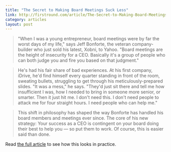 ```yaml
---
title: "The Secret to Making Board Meetings Suck Less"
link: http://firstround.com/article/The-Secret-to-Making-Board-Meetings-Suck-Less
category: articles
layout: post
---
```


> "When I was a young entrepreneur, board meetings were by far the worst days of
my life," says Jeff Bonforte, the veteran company-builder who just sold his
latest, Xobni, to Yahoo. "Board meetings are the height of insecurity for a CEO.
Basically it's a group of people who can both judge you and fire you based on
that judgment."

> He's had his fair share of bad experiences. At his first company, iDrive, he'd
> find himself every quarter standing in front of the room, sweating bullets,
> struggling to get through his meticulously-prepared slides. "It was a mess,"
> he says. "They'd just sit there and tell me how insufficient I was, how I
> needed to bring in someone more senior, or smarter. Then it just hit me. I
> don't need this. I don't need people to attack me for four straight hours. I
> need people who can help me."

> This shift in philosophy has shaped the way Bonforte has handled his board
> members and meetings ever since. The core of his new strategy: Your success as
> a CEO is contingent on your board doing their best to help you — so put them
> to work. Of course, this is easier said than done.

Read [the full article][1] to see how this looks in practice.

[1]: http://firstround.com/article/The-Secret-to-Making-Board-Meetings-Suck-Less
